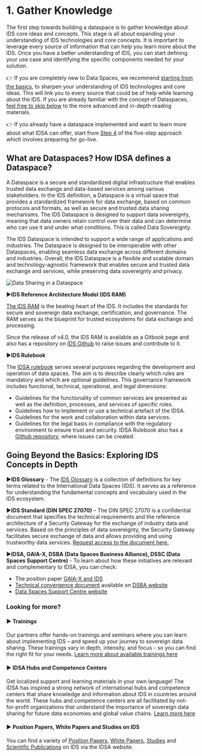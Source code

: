 # 1. Gather Knowledge
The first step towards building a dataspace is to gather knowledge about IDS core ideas and concepts. 
This stage is all about expanding your understanding of IDS technologies and core concepts. It is important to leverage every source of information that can help you learn more about the IDS. Once you have a better understanding of IDS, you can start defining your use case and identifying the specific components needed for your solution.

:point_right: If you are completely new to Data Spaces, we recommend [starting from the basics](#basics), to sharpen your understanding of IDS technologies and core ideas. This will link you to every source that could be of help while learning about the IDS.
If you are already familiar with the concept of Dataspaces, [feel free to skip below](#advanced) to the more advanced and in-depth reading materials.

:point_right: If you already have a dataspace implemented and want to learn more about what IDSA can offer, start from [Step 4](how-to-build-data-spaces/4-Prepare-for-Go-Live.md) of the five-step approach which involves preparing for go-live.

<a id="basics"></a>
## What are Dataspaces? How IDSA defines a Dataspace?
A Dataspace is a secure and standardized digital infrastructure that enables trusted data exchange and data-based services among various stakeholders. In the IDS definition, a Dataspace is a virtual space that provides a standardized framework for data exchange, based on common protocols and formats, as well as secure and trusted data sharing mechanisms. The IDS Dataspace is designed to support data sovereignty, meaning that data owners retain control over their data and can determine who can use it and under what conditions. This is called Data Sovereignty.

The IDS Dataspace is intended to support a wide range of applications and industries. The Dataspace is designed to be interoperable with other Dataspaces, enabling seamless data exchange across different domains and industries. Overall, the IDS Dataspace is a flexible and scalable domain and technology-agnostic framework that enables secure and trusted data exchange and services, while preserving data sovereignty and privacy.

![Data Sharing in a Dataspace](/images/IDSA-Infographic-Data-Sharing-in-a-Data-Space.jpg)


:arrow_forward:**IDS Reference Architecture Model (IDS RAM)**

[The IDS RAM](https://docs.internationaldataspaces.org/ids-ram-4/) is the beating heart of the IDS. It includes the standards for secure and sovereign data exchange, certification, and governance. The RAM serves as the blueprint for trusted ecosystems for data exchange and processing.

Since the release of v4.0, the IDS RAM is available as a Gitbook page and also has a repository on [IDS Github](https://github.com/International-Data-Spaces-Association/IDS-RAM_4_0) to raise issues and contribute to it.


:arrow_forward:**IDS Rulebook**

The [IDSA rulebook](https://docs.internationaldataspaces.org/idsa-rulebook-v2/) serves several purposes regarding the development and operation of data spaces. The aim is to describe clearly which rules are mandatory and which are optional guidelines. This governance framework includes functional, technical, operational, and legal dimensions:
- Guidelines for the functionality of common services are presented as well as the definition, processes, and services of specific roles.
- Guidelines how to implement or use a technical artefact of the IDSA.
- Guidelines for the work and collaboration within data services.
- Guidelines for the legal basis in compliance with the regulatory environment to ensure trust and security.
IDSA Rulebook also has a [Github repository](https://github.com/International-Data-Spaces-Association/IDSA-Rulebook), where issues can be created. 

<a id="advanced"></a>
## Going Beyond the Basics: Exploring IDS Concepts in Depth
:arrow_forward:**IDS Glossary** - 
The [IDS Glossary](https://github.com/International-Data-Spaces-Association/IDS-G/tree/main/Glossary) is a collection of definitions for key terms related to the International Data Spaces (IDS). It serves as a reference for understanding the fundamental concepts and vocabulary used in the IDS ecosystem.


:arrow_forward:**IDS Standard (DIN SPEC 27070)** – The DIN SPEC 27070 is a confidential document that specifies the technical requirements and the reference architecture of a Security Gateway for the exchange of industry data and services. Based on the principles of data sovereignty, the Security Gateway facilitates secure exchange of data and allows providing and using trustworthy data services. [Request access to the document here.](https://internationaldataspaces.org/din-spec-27070/) 


:arrow_forward:**IDSA, GAIA-X, DSBA (Data Spaces Business Alliance), DSSC (Data Spaces Support Centre)** - 
To learn about how these initiatives are relevant and complementary to IDSA, you can check: 
- The position paper [GAIA-X and IDS](https://internationaldataspaces.org/wp-content/uploads/dlm_uploads/IDSA-Position-Paper-GAIA-X-and-IDS.pdf)
- [Technical convergence document](https://data-spaces-business-alliance.eu/wp-content/uploads/dlm_uploads/Data-Spaces-Business-Alliance-Technical-Convergence-V2.pdf) available on [DSBA website](https://data-spaces-business-alliance.eu/)
- [Data Spaces Support Centre website](https://dssc.eu/) 


### Looking for more?
#### :arrow_forward: Trainings
Our partners offer hands-on trainings and seminars where you can learn about implementing IDS – and speed up your journey to sovereign data sharing. These trainings vary in depth, intensity, and focus - so you can find the right fit for your needs. [Learn more about available trainings here](https://internationaldataspaces.org/adopt/education/)

#### ▶️ IDSA Hubs and Competence Centers
Get localized support and learning materials in your own language! The IDSA has inspired a strong network of international hubs and competence centers that share knowledge and information about IDS in countries around the world. These hubs and competence centers are all facilitated by not-for-profit organizations that understand the importance of sovereign data sharing for future data economies and global value chains. [Learn more here](https://internationaldataspaces.org/make/hubs-and-competence-centers/)

#### :arrow_forward: Position Papers, White Papers and Studies on IDS
You can find a variety of [Position Papers](https://internationaldataspaces.org/publications/position-papers/), [White Papers](https://internationaldataspaces.org/publications/white-papers/), [Studies](https://internationaldataspaces.org/publications/studies-and-external-papers/) and [Scientific Publications](https://internationaldataspaces.org/publications/scientific-publications/) on IDS via the IDSA website.

